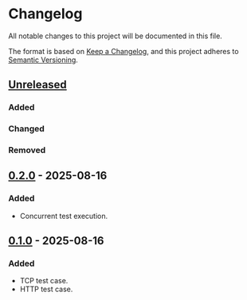 # Changelog

All notable changes to this project will be documented in this file.

The format is based on [Keep a Changelog](https://keepachangelog.com/en/1.1.0/),
and this project adheres to [Semantic Versioning](https://semver.org/spec/v2.0.0.html).

## [Unreleased]

### Added

### Changed

### Removed


## [0.2.0] - 2025-08-16

### Added

- Concurrent test execution.

## [0.1.0] - 2025-08-16

### Added

- TCP test case.
- HTTP test case.

[unreleased]: https://github.com/alexeiaguiar/contest/compare/0.2.0...HEAD
[0.2.0]: https://github.com/alexeiaguiar/contest/compare/0.1.0...0.2.0
[0.1.0]: https://github.com/alexeiaguiar/contest/releases/tag/0.1.0